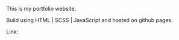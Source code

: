 This is my portfolio website.

Build using HTML | SCSS | JavaScript and hosted on github pages.

Link: 